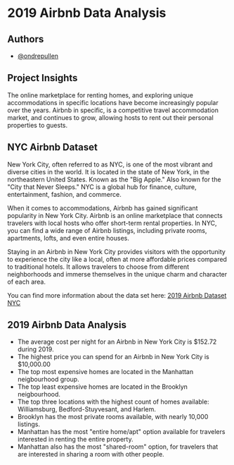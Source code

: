 # 2019 Airbnb Data Analysis
## Authors

- [@ondrepullen](https://github.com/ondrepullen)

## Project Insights 

The online marketplace for renting homes, and exploring unique accommodations in specific locations have become increasingly popular over the years. Airbnb in specific, is a competitive travel accommodation market, and continues to grow, allowing hosts to rent out their personal properties to guests.

## NYC Airbnb Dataset
New York City, often referred to as NYC, is one of the most vibrant and diverse cities in the world. It is located in the state of New York, in the northeastern United States. Known as the "Big Apple." Also known for the "City that Never Sleeps." NYC is a global hub for finance, culture, entertainment, fashion, and commerce.

When it comes to accommodations, Airbnb has gained significant popularity in New York City. Airbnb is an online marketplace that connects travelers with local hosts who offer short-term rental properties. In NYC, you can find a wide range of Airbnb listings, including private rooms, apartments, lofts, and even entire houses.

Staying in an Airbnb in New York City provides visitors with the opportunity to experience the city like a local, often at more affordable prices compared to traditional hotels. It allows travelers to choose from different neighborhoods and immerse themselves in the unique charm and character of each area.

You can find more information about the data set here: [2019 Airbnb Dataset NYC](https://www.kaggle.com/datasets/dgomonov/new-york-city-airbnb-open-data)


## 2019 Airbnb Data Analysis

* The average cost per night for an Airbnb in New York City is $152.72 during 2019.
* The highest price you can spend for an Airbnb in New York City is $10,000.00
* The top most expensive homes are located in the Manhattan neigbourhood group.
* The top least expensive homes are located in the Brooklyn neigbourhood.
* The top three locations with the highest count of homes available: Williamsburg, Bedford-Stuyvesant, and Harlem.
* Brooklyn has the most private rooms available, with nearly 10,000 listings.
* Manhattan has the most "entire home/apt" option available for travelers interested in renting the entire property.
* Manhattan also has the most "shared-room" option, for travelers that are interested in sharing a room with other people.

